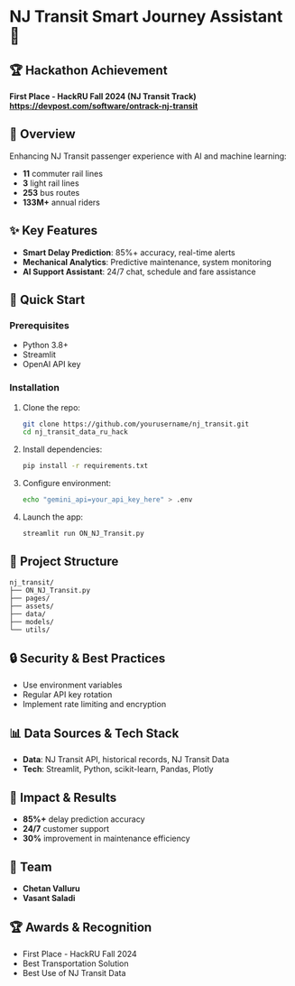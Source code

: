 # NJ Transit Smart Journey Assistant 🚆

## 🏆 Hackathon Achievement

**First Place - HackRU Fall 2024 (NJ Transit Track)**
**https://devpost.com/software/ontrack-nj-transit**

## 📱 Overview

Enhancing NJ Transit passenger experience with AI and machine learning:

- **11** commuter rail lines
- **3** light rail lines
- **253** bus routes
- **133M+** annual riders

## ✨ Key Features

- **Smart Delay Prediction**: 85%+ accuracy, real-time alerts
- **Mechanical Analytics**: Predictive maintenance, system monitoring
- **AI Support Assistant**: 24/7 chat, schedule and fare assistance

## 🚀 Quick Start

### Prerequisites

- Python 3.8+
- Streamlit
- OpenAI API key

### Installation

1. Clone the repo:
   ```bash
   git clone https://github.com/yourusername/nj_transit.git
   cd nj_transit_data_ru_hack
   ```
2. Install dependencies:
   ```bash
   pip install -r requirements.txt
   ```
3. Configure environment:
   ```bash
   echo "gemini_api=your_api_key_here" > .env
   ```
4. Launch the app:
   ```bash
   streamlit run ON_NJ_Transit.py
   ```

## 📁 Project Structure

```
nj_transit/
├── ON_NJ_Transit.py
├── pages/
├── assets/
├── data/
├── models/
└── utils/
```

## 🔒 Security & Best Practices

- Use environment variables
- Regular API key rotation
- Implement rate limiting and encryption

## 📊 Data Sources & Tech Stack

- **Data**: NJ Transit API, historical records, NJ Transit Data
- **Tech**: Streamlit, Python, scikit-learn, Pandas, Plotly

## 🎯 Impact & Results

- **85%+** delay prediction accuracy
- **24/7** customer support
- **30%** improvement in maintenance efficiency

## 👥 Team

- **Chetan Valluru**
- **Vasant Saladi**

## 🏆 Awards & Recognition

- First Place - HackRU Fall 2024
- Best Transportation Solution
- Best Use of NJ Transit Data
